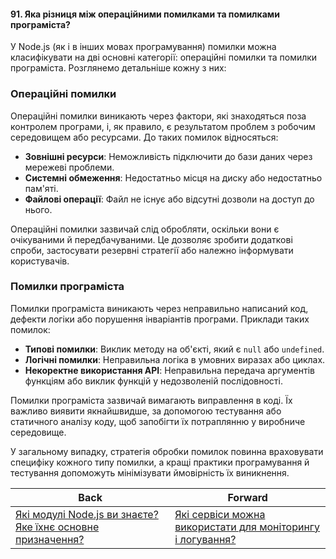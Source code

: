 #### 91. Яка різниця між операційними помилками та помилками програміста?

У Node.js (як і в інших мовах програмування) помилки можна класифікувати на дві основні категорії: операційні помилки та помилки програміста. Розглянемо детальніше кожну з них:

### Операційні помилки

Операційні помилки виникають через фактори, які знаходяться поза контролем програми, і, як правило, є результатом проблем з робочим середовищем або ресурсами. До таких помилок відносяться:

- **Зовнішні ресурси**: Неможливість підключити до бази даних через мережеві проблеми.
- **Системні обмеження**: Недостатньо місця на диску або недостатньо пам'яті.
- **Файлові операції**: Файл не існує або відсутні дозволи на доступ до нього.

Операційні помилки зазвичай слід обробляти, оскільки вони є очікуваними й передбачуваними. Це дозволяє зробити додаткові спроби, застосувати резервні стратегії або належно інформувати користувачів.

### Помилки програміста

Помилки програміста виникають через неправильно написаний код, дефекти логіки або порушення інваріантів програми. Приклади таких помилок:

- **Типові помилки**: Виклик методу на об'єкті, який є `null` або `undefined`.
- **Логічні помилки**: Неправильна логіка в умовних виразах або циклах.
- **Некоректне використання API**: Неправильна передача аргументів функціям або виклик функцій у недозволеній послідовності.

Помилки програміста зазвичай вимагають виправлення в коді. Їх важливо виявити якнайшвидше, за допомогою тестування або статичного аналізу коду, щоб запобігти їх потраплянню у виробниче середовище.

У загальному випадку, стратегія обробки помилок повинна враховувати специфіку кожного типу помилки, а кращі практики програмування й тестування допоможуть мінімізувати ймовірність їх виникнення.

| Back | Forward |
|---|---|
| [Які модулі Node.js ви знаєте? Яке їхнє основне призначення?](/ua/middle/nodejs/what-are-the-nodejs-modules-you-know-and-what-is-their-main-purpose.md)  | [Які сервіси можна використати для моніторингу і логування?](/ua/middle/nodejs/what-services-can-be-used-for-monitoring-and-logging.md) |